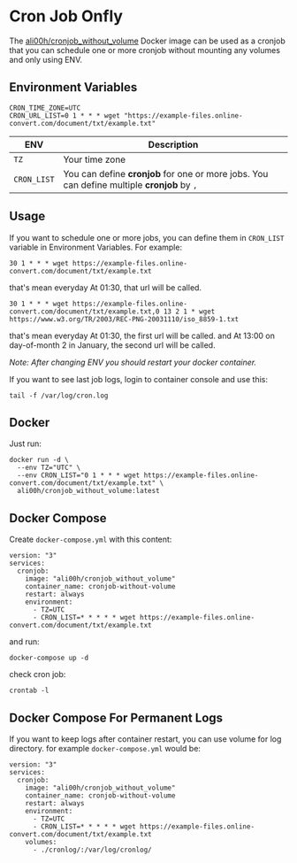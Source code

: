 # Cron Job Onfly
The [ali00h/cronjob_without_volume](https://hub.docker.com/r/ali00h/cronjob_without_volume) Docker image can be used as a cronjob
that you can schedule one or more cronjob without mounting any volumes and only using ENV.

## Environment Variables
```
CRON_TIME_ZONE=UTC
CRON_URL_LIST=0 1 * * * wget "https://example-files.online-convert.com/document/txt/example.txt"
```
| ENV | Description |
| --- | --- |
| `TZ` | Your time zone |
| `CRON_LIST` | You can define **cronjob** for one or more jobs. You can define multiple **cronjob** by `,` |

## Usage
If you want to schedule one or more jobs, you can define them in `CRON_LIST` variable in Environment Variables. For example:
```
30 1 * * * wget https://example-files.online-convert.com/document/txt/example.txt
```
that's mean everyday At 01:30, that url will be called. 
```
30 1 * * * wget https://example-files.online-convert.com/document/txt/example.txt,0 13 2 1 * wget https://www.w3.org/TR/2003/REC-PNG-20031110/iso_8859-1.txt
```
that's mean everyday At 01:30, the first url will be called. and At 13:00 on day-of-month 2 in January, the second url will be called.

_Note: After changing ENV you should restart your docker container._

If you want to see last job logs, login to container console and use this:
```
tail -f /var/log/cron.log
```

## Docker
Just run:
```
docker run -d \
  --env TZ="UTC" \
  --env CRON_LIST="0 1 * * * wget https://example-files.online-convert.com/document/txt/example.txt" \
  ali00h/cronjob_without_volume:latest
```

## Docker Compose
Create `docker-compose.yml` with this content:
```
version: "3"
services:
  cronjob:
    image: "ali00h/cronjob_without_volume"
    container_name: cronjob-without-volume
    restart: always
    environment:
      - TZ=UTC
      - CRON_LIST=* * * * * wget https://example-files.online-convert.com/document/txt/example.txt
```
and run:
```
docker-compose up -d
```

check cron job:
```
crontab -l
```
## Docker Compose For Permanent Logs
If you want to keep logs after container restart, you can use volume for log directory. for example `docker-compose.yml` would be:
```
version: "3"
services:
  cronjob:
    image: "ali00h/cronjob_without_volume"
    container_name: cronjob-without-volume
    restart: always
    environment:
      - TZ=UTC
      - CRON_LIST=* * * * * wget https://example-files.online-convert.com/document/txt/example.txt
    volumes:
      - ./cronlog/:/var/log/cronlog/            
```
